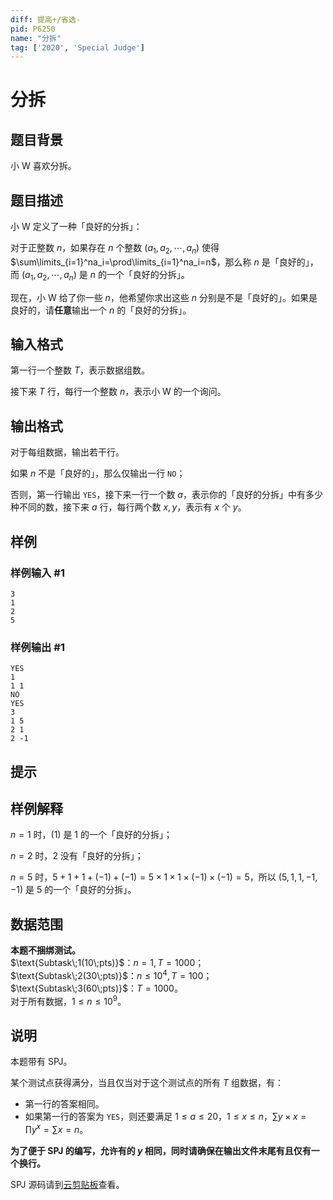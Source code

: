 ```yaml
---
diff: 提高+/省选-
pid: P6250
name: "分拆"
tag: ['2020', 'Special Judge']
---
```

# 分拆
## 题目背景

小 W 喜欢分拆。
## 题目描述

小 W 定义了一种「良好的分拆」：

对于正整数 $n$，如果存在 $n$ 个整数 $(a_1,a_2,\cdots,a_n)$ 使得 $\sum\limits_{i=1}^na_i=\prod\limits_{i=1}^na_i=n$，那么称 $n$ 是「良好的」，而 $(a_1,a_2,\cdots,a_n)$ 是 $n$ 的一个「良好的分拆」。

现在，小 W 给了你一些 $n$，他希望你求出这些 $n$ 分别是不是「良好的」。如果是良好的，请**任意**输出一个 $n$ 的「良好的分拆」。
## 输入格式

第一行一个整数 $T$，表示数据组数。

接下来 $T$ 行，每行一个整数 $n$，表示小 W 的一个询问。
## 输出格式

对于每组数据，输出若干行。

如果 $n$ 不是「良好的」，那么仅输出一行 `NO`；

否则，第一行输出 `YES`，接下来一行一个数 $a$，表示你的「良好的分拆」中有多少种不同的数，接下来 $a$ 行，每行两个数 $x,y$，表示有 $x$ 个 $y$。
## 样例

### 样例输入 #1
```
3
1
2
5
```
### 样例输出 #1
```
YES
1
1 1
NO
YES
3
1 5
2 1
2 -1
```
## 提示

## 样例解释
$n=1$ 时，$(1)$ 是 $1$ 的一个「良好的分拆」；

$n=2$ 时，$2$ 没有「良好的分拆」；

$n=5$ 时，$5+1+1+(-1)+(-1)=5\times1\times1\times(-1)\times(-1)=5$，所以 $(5,1,1,-1,-1)$ 是 $5$ 的一个「良好的分拆」。
## 数据范围
**本题不捆绑测试。**  
$\text{Subtask\;1(10\;pts)}$：$n=1,T=1000$；  
$\text{Subtask\;2(30\;pts)}$：$n\le 10^4,T=100$；  
$\text{Subtask\;3(60\;pts)}$：$T=1000$。  
对于所有数据，$1\le n\le10^9$。
## 说明
本题带有 $\text{SPJ}$。

某个测试点获得满分，当且仅当对于这个测试点的所有 $T$ 组数据，有：
- 第一行的答案相同。
- 如果第一行的答案为 `YES`，则还要满足 $1\le a\le 20$，$1\le x\le n$，$\sum y\times x=\prod y^x=\sum x=n$。

**为了便于 $\text{SPJ}$ 的编写，允许有的 $y$ 相同，同时请确保在输出文件末尾有且仅有一个换行。**

$\text{SPJ}$ 源码请到[云剪贴板](https://www.luogu.com.cn/paste/tlhjg36n)查看。
